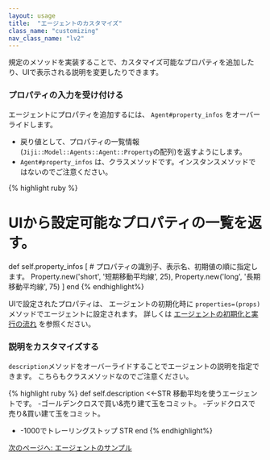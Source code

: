 ```yaml
---
layout: usage
title:  "エージェントのカスタマイズ"
class_name: "customizing"
nav_class_name: "lv2"
---
```


規定のメソッドを実装することで、カスタマイズ可能なプロパティを追加したり、UIで表示される説明を変更したりできます。


<h3>プロパティの入力を受け付ける</h3>

エージェントにプロパティを追加するには、 `Agent#property_infos` をオーバーライドします。

- 戻り値として、プロパティの一覧情報(`Jiji::Model::Agents::Agent::Property`の配列)を返すようにします。
- `Agent#property_infos` は、クラスメソッドです。インスタンスメソッドではないのでご注意ください。

{% highlight ruby %}
# UIから設定可能なプロパティの一覧を返す。
def self.property_infos
  [
    # プロパティの識別子、表示名、初期値の順に指定します。
    Property.new('short', '短期移動平均線', 25),
    Property.new('long',  '長期移動平均線', 75)
  ]
end
{% endhighlight%}

UIで設定されたプロパティは、 エージェントの初期化時に `properties=(props)` メソッドでエージェントに設定されます。
詳しくは [エージェントの初期化と実行の流れ](./020100_initialization.html) を参照ください。


<h3>説明をカスタマイズする</h3>

`description`メソッドをオーバーライドすることでエージェントの説明を指定できます。
こちらもクラスメソッドなのでご注意ください。

{% highlight ruby %}
def self.description
  <<-STR
移動平均を使うエージェントです。
-ゴールデンクロスで買い&売り建て玉をコミット。
-デッドクロスで売り&買い建て玉をコミット。
- -1000でトレーリングストップ
    STR
end
{% endhighlight%}


<div class="next">
  <a href="020800_samples.html">次のページへ: エージェントのサンプル</a>
</div>
